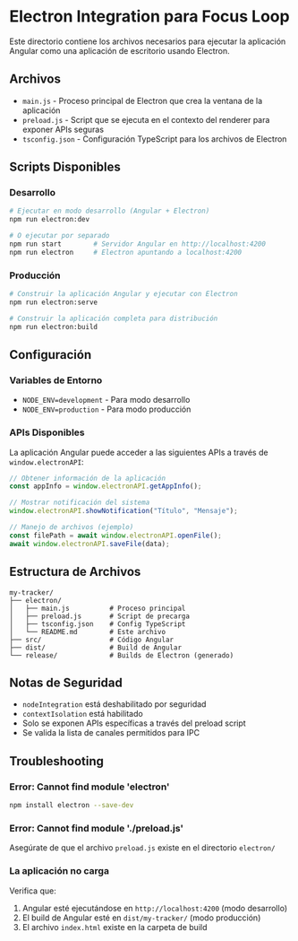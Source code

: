 # Electron Integration para Focus Loop

Este directorio contiene los archivos necesarios para ejecutar la aplicación Angular como una aplicación de escritorio usando Electron.

## Archivos

- `main.js` - Proceso principal de Electron que crea la ventana de la aplicación
- `preload.js` - Script que se ejecuta en el contexto del renderer para exponer APIs seguras
- `tsconfig.json` - Configuración TypeScript para los archivos de Electron

## Scripts Disponibles

### Desarrollo

```bash
# Ejecutar en modo desarrollo (Angular + Electron)
npm run electron:dev

# O ejecutar por separado
npm run start        # Servidor Angular en http://localhost:4200
npm run electron     # Electron apuntando a localhost:4200
```

### Producción

```bash
# Construir la aplicación Angular y ejecutar con Electron
npm run electron:serve

# Construir la aplicación completa para distribución
npm run electron:build
```

## Configuración

### Variables de Entorno

- `NODE_ENV=development` - Para modo desarrollo
- `NODE_ENV=production` - Para modo producción

### APIs Disponibles

La aplicación Angular puede acceder a las siguientes APIs a través de `window.electronAPI`:

```typescript
// Obtener información de la aplicación
const appInfo = window.electronAPI.getAppInfo();

// Mostrar notificación del sistema
window.electronAPI.showNotification("Título", "Mensaje");

// Manejo de archivos (ejemplo)
const filePath = await window.electronAPI.openFile();
await window.electronAPI.saveFile(data);
```

## Estructura de Archivos

```
my-tracker/
├── electron/
│   ├── main.js          # Proceso principal
│   ├── preload.js       # Script de precarga
│   ├── tsconfig.json    # Config TypeScript
│   └── README.md        # Este archivo
├── src/                 # Código Angular
├── dist/                # Build de Angular
└── release/             # Builds de Electron (generado)
```

## Notas de Seguridad

- `nodeIntegration` está deshabilitado por seguridad
- `contextIsolation` está habilitado
- Solo se exponen APIs específicas a través del preload script
- Se valida la lista de canales permitidos para IPC

## Troubleshooting

### Error: Cannot find module 'electron'

```bash
npm install electron --save-dev
```

### Error: Cannot find module './preload.js'

Asegúrate de que el archivo `preload.js` existe en el directorio `electron/`

### La aplicación no carga

Verifica que:

1. Angular esté ejecutándose en `http://localhost:4200` (modo desarrollo)
2. El build de Angular esté en `dist/my-tracker/` (modo producción)
3. El archivo `index.html` existe en la carpeta de build
